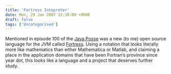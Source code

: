 ```yaml
---
title: 'Fortress Intepreter'
date: Mon, 29 Jan 2007 12:39:00 +0000
draft: false
tags: ['Uncategorised']
---
```


Mentioned in episode 100 of the [Java Posse](http://javaposse.com/index.php?post_id=174337) was a new (to me) open source language for the JVM called [Fortress](http://fortress.sunsource.net/). Using a notation that looks literally more like mathematics than either Mathematica or Matlab, and claiming a place in the application domains that have been Fortran’s province since year dot, this looks like a language and a project that deserves further study.